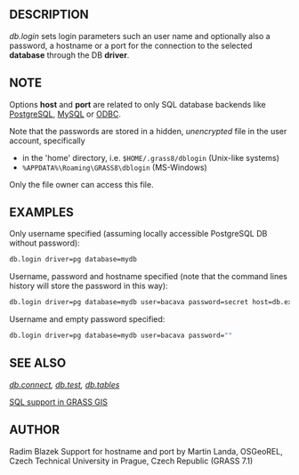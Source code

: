 ## DESCRIPTION

*db.login* sets login parameters such an user name and optionally also a
password, a hostname or a port for the connection to the selected
**database** through the DB **driver**.

## NOTE

Options **host** and **port** are related to only SQL database backends
like [PostgreSQL](grass-pg.md), [MySQL](grass-mysql.md) or
[ODBC](grass-odbc.md).

Note that the passwords are stored in a hidden, *unencrypted* file in
the user account, specifically

- in the 'home' directory, i.e. `$HOME/.grass8/dblogin` (Unix-like
  systems)
- `%APPDATA%\Roaming\GRASS8\dblogin` (MS-Windows)

Only the file owner can access this file.

## EXAMPLES

Only username specified (assuming locally accessible PostgreSQL DB
without password):

```bash
db.login driver=pg database=mydb
```

Username, password and hostname specified (note that the command lines
history will store the password in this way):

```bash
db.login driver=pg database=mydb user=bacava password=secret host=db.example.com
```

Username and empty password specified:

```bash
db.login driver=pg database=mydb user=bacava password=""
```

## SEE ALSO

*[db.connect](db.connect.md), [db.test](db.test.md),
[db.tables](db.tables.md)*

[SQL support in GRASS GIS](sql.md)

## AUTHOR

Radim Blazek
Support for hostname and port by Martin Landa, OSGeoREL, Czech Technical
University in Prague, Czech Republic (GRASS 7.1)
